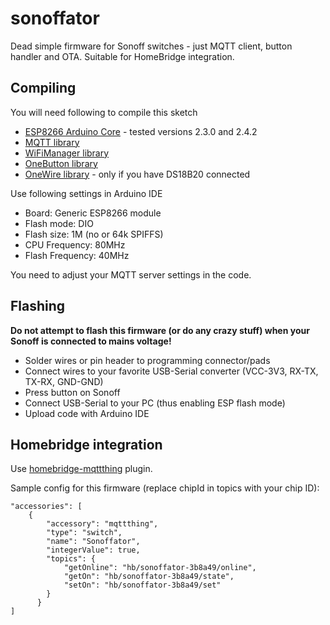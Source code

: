 # sonoffator

Dead simple firmware for Sonoff switches - just MQTT client, button handler and OTA. Suitable for HomeBridge integration.

## Compiling

You will need following to compile this sketch

* [ESP8266 Arduino Core](https://github.com/esp8266/Arduino) - tested versions 2.3.0 and 2.4.2
* [MQTT library](https://github.com/256dpi/arduino-mqtt)
* [WiFiManager library](https://github.com/tzapu/WiFiManager)
* [OneButton library](https://github.com/mathertel/OneButton)
* [OneWire library](https://github.com/PaulStoffregen/OneWire) - only if you have DS18B20 connected

Use following settings in Arduino IDE

* Board: Generic ESP8266 module
* Flash mode: DIO
* Flash size: 1M (no or 64k SPIFFS)
* CPU Frequency: 80MHz
* Flash Frequency: 40MHz

You need to adjust your MQTT server settings in the code.

## Flashing

**Do not attempt to flash this firmware (or do any crazy stuff) when your Sonoff is connected to mains voltage!**

* Solder wires or pin header to programming connector/pads
* Connect wires to your favorite USB-Serial converter (VCC-3V3, RX-TX, TX-RX, GND-GND)
* Press button on Sonoff
* Connect USB-Serial to your PC (thus enabling ESP flash mode)
* Upload code with Arduino IDE

## Homebridge integration

Use [homebridge-mqttthing](https://github.com/arachnetech/homebridge-mqttthing) plugin.

Sample config for this firmware (replace chipId in topics with your chip ID):

```
"accessories": [
    {
        "accessory": "mqttthing",
        "type": "switch",
        "name": "Sonoffator",
        "integerValue": true,
        "topics": {
            "getOnline": "hb/sonoffator-3b8a49/online",
            "getOn": "hb/sonoffator-3b8a49/state",
            "setOn": "hb/sonoffator-3b8a49/set"
        }
      }
]
```
